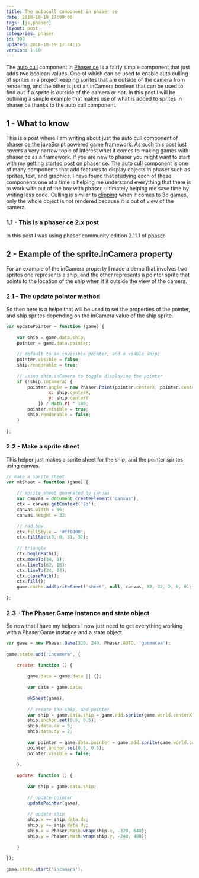 ```yaml
---
title: The autocull component in phaser ce
date: 2018-10-19 17:09:00
tags: [js,phaser]
layout: post
categories: phaser
id: 308
updated: 2018-10-19 17:44:15
version: 1.10
---
```


The [auto cull](https://photonstorm.github.io/phaser-ce/Phaser.Component.AutoCull.html) component in [Phaser ce](https://photonstorm.github.io/phaser-ce/) is a fairly simple component that just adds two boolean values. One of which can be used to enable auto culling of sprites in a project keeping sprites that are outside of the camera from rendering, and the other is just an inCamera boolean that can be used to find out if a sprite is outside of the camera or not. In this post I will be outlining a simple example that makes use of what is added to sprites in phaser ce thanks to the auto cull component.

<!-- more -->

## 1 - What to know

This is a post where I am writing about just the auto cull component of phaser ce,the javaScript powered game framework. As such this post just covers a very narrow topic of interest whet it comes to making games with phaser ce as a framework. If you are new to phaser you might want to start with my [getting started post on phaser ce](/2017/10/04/phaser-getting-started/). The auto cull component is one of many components that add features to display objects in phaser such as sprites, text, and graphics. I have found that studying each of these components one at a time is helping me understand everything that there is to work with out of the box with phaser, ultimately helping me save time by writing less code. Culling is similar to [clipping](https://en.wikipedia.org/wiki/Clipping_(computer_graphics)) when it comes to 3d games, only the whole object is not rendered because it is out of view of the camera.

### 1.1 - This is a phaser ce 2.x post

In this post I was using phaser community edition 2.11.1 of [phaser](https://phaser.io/)

## 2 - Example of the sprite.inCamera property

For an example of the inCamera property I made a demo that involves two sprites one represents a ship, and the other represents a pointer sprite that points to the location of the ship when it it outside the view of the camera.

### 2.1 - The update pointer method

So then here is a helpe that will be used to set the properties of the pointer, and ship sprites depending on the inCamera value of the ship sprite.

```js
var updatePointer = function (game) {
 
    var ship = game.data.ship,
    pointer = game.data.pointer;
 
    // default to an invisible pointer, and a viable ship;
    pointer.visible = false;
    ship.renderable = true;
 
    // using ship.inCamera to toggle displaying the pointer
    if (!ship.inCamera) {
        pointer.angle = new Phaser.Point(pointer.centerX, pointer.centerY).angle({
                x: ship.centerX,
                y: ship.centerY
            }) / Math.PI * 180;
        pointer.visible = true;
        ship.renderable = false;
    }
 
};
```

### 2.2 - Make a sprite sheet

This helper just makes a sprite sheet for the ship, and the pointer sprites using canvas.

```js
// make a sprite sheet
var mkSheet = function (game) {
 
    // sprite sheet generated by canvas
    var canvas = document.createElement('canvas'),
    ctx = canvas.getContext('2d');
    canvas.width = 96;
    canvas.height = 32;
 
    // red box
    ctx.fillStyle = '#ff0000';
    ctx.fillRect(0, 0, 31, 31);
 
    // triangle
    ctx.beginPath();
    ctx.moveTo(34, 8);
    ctx.lineTo(62, 16);
    ctx.lineTo(34, 24);
    ctx.closePath();
    ctx.fill();
    game.cache.addSpriteSheet('sheet', null, canvas, 32, 32, 2, 0, 0);
 
};
```

### 2.3 - The Phaser.Game instance and state object

So now that I have my helpers I now just need to get everything working with a Phaser.Game instance and a state object.

```js
var game = new Phaser.Game(320, 240, Phaser.AUTO, 'gamearea');
 
game.state.add('incamera', {
 
    create: function () {
 
        game.data = game.data || {};
 
        var data = game.data;
 
        mkSheet(game);
 
        // create the ship, and pointer
        var ship = game.data.ship = game.add.sprite(game.world.centerX, game.world.centerY, 'sheet', 0);
        ship.anchor.set(0.5, 0.5);
        ship.data.dx = 5;
        ship.data.dy = 2;
 
        var pointer = game.data.pointer = game.add.sprite(game.world.centerX, game.world.centerY, 'sheet', 1);
        pointer.anchor.set(0.5, 0.5);
        pointer.visible = false;
 
    },
 
    update: function () {
 
        var ship = game.data.ship;
 
        // update pointer
        updatePointer(game);
 
        // update ship
        ship.x += ship.data.dx;
        ship.y += ship.data.dy;
        ship.x = Phaser.Math.wrap(ship.x, -320, 640);
        ship.y = Phaser.Math.wrap(ship.y, -240, 480);
 
    }
 
});
 
game.state.start('incamera');
```
